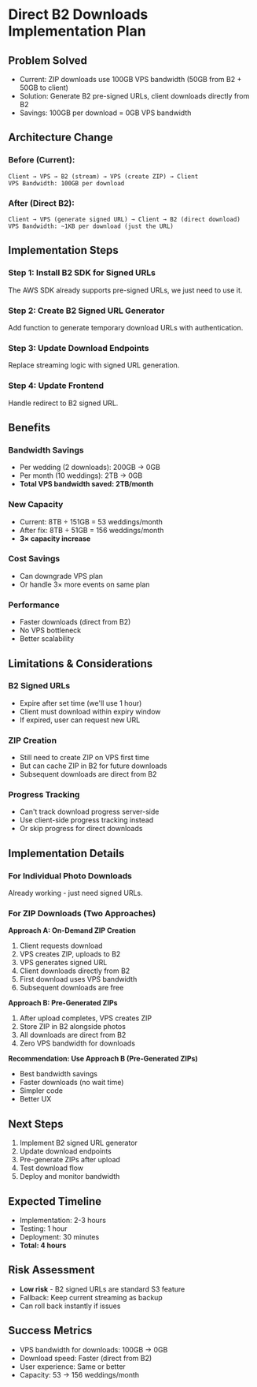 # Direct B2 Downloads Implementation Plan

## Problem Solved
- Current: ZIP downloads use 100GB VPS bandwidth (50GB from B2 + 50GB to client)
- Solution: Generate B2 pre-signed URLs, client downloads directly from B2
- Savings: 100GB per download = 0GB VPS bandwidth

## Architecture Change

### Before (Current):
```
Client → VPS → B2 (stream) → VPS (create ZIP) → Client
VPS Bandwidth: 100GB per download
```

### After (Direct B2):
```
Client → VPS (generate signed URL) → Client → B2 (direct download)
VPS Bandwidth: ~1KB per download (just the URL)
```

## Implementation Steps

### Step 1: Install B2 SDK for Signed URLs
The AWS SDK already supports pre-signed URLs, we just need to use it.

### Step 2: Create B2 Signed URL Generator
Add function to generate temporary download URLs with authentication.

### Step 3: Update Download Endpoints
Replace streaming logic with signed URL generation.

### Step 4: Update Frontend
Handle redirect to B2 signed URL.

## Benefits

### Bandwidth Savings
- Per wedding (2 downloads): 200GB → 0GB
- Per month (10 weddings): 2TB → 0GB
- **Total VPS bandwidth saved: 2TB/month**

### New Capacity
- Current: 8TB ÷ 151GB = 53 weddings/month
- After fix: 8TB ÷ 51GB = 156 weddings/month
- **3× capacity increase**

### Cost Savings
- Can downgrade VPS plan
- Or handle 3× more events on same plan

### Performance
- Faster downloads (direct from B2)
- No VPS bottleneck
- Better scalability

## Limitations & Considerations

### B2 Signed URLs
- Expire after set time (we'll use 1 hour)
- Client must download within expiry window
- If expired, user can request new URL

### ZIP Creation
- Still need to create ZIP on VPS first time
- But can cache ZIP in B2 for future downloads
- Subsequent downloads are direct from B2

### Progress Tracking
- Can't track download progress server-side
- Use client-side progress tracking instead
- Or skip progress for direct downloads

## Implementation Details

### For Individual Photo Downloads
Already working - just need signed URLs.

### For ZIP Downloads (Two Approaches)

**Approach A: On-Demand ZIP Creation**
1. Client requests download
2. VPS creates ZIP, uploads to B2
3. VPS generates signed URL
4. Client downloads directly from B2
5. First download uses VPS bandwidth
6. Subsequent downloads are free

**Approach B: Pre-Generated ZIPs**
1. After upload completes, VPS creates ZIP
2. Store ZIP in B2 alongside photos
3. All downloads are direct from B2
4. Zero VPS bandwidth for downloads

**Recommendation: Use Approach B (Pre-Generated ZIPs)**
- Best bandwidth savings
- Faster downloads (no wait time)
- Simpler code
- Better UX

## Next Steps

1. Implement B2 signed URL generator
2. Update download endpoints
3. Pre-generate ZIPs after upload
4. Test download flow
5. Deploy and monitor bandwidth

## Expected Timeline
- Implementation: 2-3 hours
- Testing: 1 hour
- Deployment: 30 minutes
- **Total: 4 hours**

## Risk Assessment
- **Low risk** - B2 signed URLs are standard S3 feature
- Fallback: Keep current streaming as backup
- Can roll back instantly if issues

## Success Metrics
- VPS bandwidth for downloads: 100GB → 0GB
- Download speed: Faster (direct from B2)
- User experience: Same or better
- Capacity: 53 → 156 weddings/month
